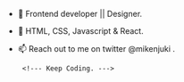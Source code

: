 - 👀 Frontend developer || Designer.
- 🌱 HTML, CSS, Javascript & React. 
- 📫 Reach out to me on twitter @mikenjuki .

       <!--- Keep Coding. --->
